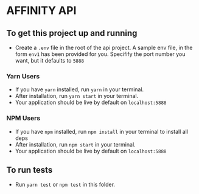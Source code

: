 # AFFINITY API

## To get this project up and running

- Create a `.env` file in the root of the api project. A sample env file, in the form `env1` has been provided for you. Specifify the port number you want, but it defaults to `5888`

### Yarn Users

- If you have `yarn` installed, run `yarn` in your terminal.
- After installation, run `yarn start` in your terminal.
- Your application should be live by default on `localhost:5888`

### NPM Users

- If you have `npm` installed, run `npm install` in your terminal to install all deps
- After installation, run `npm start` in your terminal.
- Your application should be live by default on `localhost:5888`

## To run tests

- Run `yarn test` or `npm test` in this folder.
